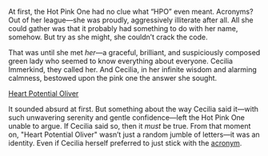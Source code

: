<!-- title: Huh Puh -->

At first, the Hot Pink One had no clue what “HPO” even meant. Acronyms? Out of her league—she was proudly, aggressively illiterate after all. All she could gather was that it probably had something to do with her name, somehow. But try as she might, she couldn’t crack the code.

That was until she met *her*—a graceful, brilliant, and suspiciously composed green lady who seemed to know everything about everyone. Cecilia Immerkind, they called her. And Cecilia, in her infinite wisdom and alarming calmness, bestowed upon the pink one the answer she sought.

[Heart Potential Oliver](#embed:https://www.youtube.com/live/xzAqu4vkY7I?si=QYQ3r2owXnCD5VkI&t=1854)

It sounded absurd at first. But something about the way Cecilia said it—with such unwavering serenity and gentle confidence—left the Hot Pink One unable to argue. If Cecilia said so, then it *must* be true. From that moment on, "Heart Potential Oliver" wasn’t just a random jumble of letters—it was an identity. Even if Cecilia herself preferred to just stick with the [acronym](https://www.youtube.com/live/xzAqu4vkY7I?si=jx_Db6ghOxnvg8hs&t=8456).